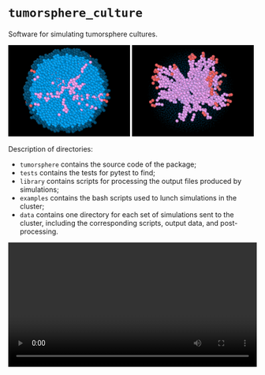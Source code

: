 # `tumorsphere_culture`
Software for simulating tumorsphere cultures.

<p float="left">
  <img src="ovito_plotting/snapshots/ps_0.7/ps_0.7_slice_ortho.png" width="49%" />
  <img src="ovito_plotting/snapshots/ps_0.7/ps_0.7_ortho_csc_paths.png" width="49%" />
</p>

Description of directories:
- `tumorsphere` contains the source code of the package;
- `tests` contains the tests for pytest to find;
- `library` contains scripts for processing the output files produced by simulations;
- `examples` contains the bash scripts used to lunch simulations in the cluster;
- `data` contains one directory for each set of simulations sent to the cluster, including the corresponding scripts, output data, and post-processing.

<video width="100%" controls>
  <source src="ovito_plotting/snapshots/ps_0.7/ps_0.7_24_tsteps.mp4" type="video/mp4">
  Your browser does not support the video tag.
</video>
